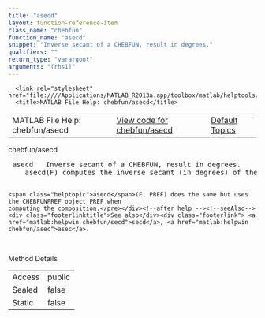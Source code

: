 ```yaml
---
title: "asecd"
layout: function-reference-item
class_name: "chebfun"
function_name: "asecd"
snippet: "Inverse secant of a CHEBFUN, result in degrees."
qualifiers: ""
return_type: "varargout"
arguments: "(rhs1)"
---
```


<html>
   <head>
      <meta http-equiv="Content-Type" content="text/html; charset=utf-8">
   
      <link rel="stylesheet" href="file:////Applications/MATLAB_R2013a.app/toolbox/matlab/helptools/private/helpwin.css">
      <title>MATLAB File Help: chebfun/asecd</title>
   </head>
   <body>
      <!--Single-page help-->
      <table border="0" cellspacing="0" width="100%">
         <tr class="subheader">
            <td class="headertitle">MATLAB File Help: chebfun/asecd</td>
            <td class="subheader-left"><a href="matlab:edit chebfun/asecd">View code for chebfun/asecd</a></td>
            <td class="subheader-right"><a href="matlab:helpwin">Default Topics</a></td>
         </tr>
      </table>
      <div class="title">chebfun/asecd</div>
      <div class="helptext"><pre><!--helptext --> <span class="helptopic">asecd</span>   Inverse secant of a CHEBFUN, result in degrees.
    <span class="helptopic">asecd</span>(F) computes the inverse secant (in degrees) of the CHEBFUN F.
 
    <span class="helptopic">asecd</span>(F, PREF) does the same but uses the CHEBFUNPREF object PREF when
    computing the composition.</pre></div><!--after help --><!--seeAlso--><div class="footerlinktitle">See also</div><div class="footerlink"> <a href="matlab:helpwin chebfun/secd">secd</a>, <a href="matlab:helpwin chebfun/asec">asec</a>.
</div>
      <!--Method-->
      <div class="sectiontitle">Method Details</div>
      <table class="class-details">
         <tr>
            <td class="class-detail-label">Access</td>
            <td>public</td>
         </tr>
         <tr>
            <td class="class-detail-label">Sealed</td>
            <td>false</td>
         </tr>
         <tr>
            <td class="class-detail-label">Static</td>
            <td>false</td>
         </tr>
      </table>
   </body>
</html>
